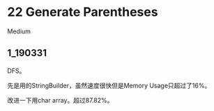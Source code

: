 # 22 Generate Parentheses
Medium

## 1_190331
DFS。

先是用的StringBuilder，虽然速度很快但是Memory Usage只超过了16%。

改进一下用char array。超过87.82%。